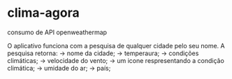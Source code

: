 # clima-agora
consumo de API openweathermap

O aplicativo funciona com a pesquisa de qualquer cidade pelo seu nome.
A pesquisa retorna:
-> nome da cidade;
-> temperaura;
-> condições climáticas;
-> velocidade do vento;
-> um icone respresentando a condição climática;
-> umidade do ar;
-> país;

